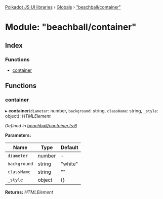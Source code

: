 [Polkadot JS UI libraries](../README.md) › [Globals](../globals.md) › ["beachball/container"](_beachball_container_.md)

# Module: "beachball/container"

## Index

### Functions

* [container](_beachball_container_.md#container)

## Functions

###  container

▸ **container**(`diameter`: number, `background`: string, `className`: string, `_style`: object): *HTMLElement*

*Defined in [beachball/container.ts:6](https://github.com/polkadot-js/ui/blob/25d9da314/packages/ui-shared/src/icons/beachball/container.ts#L6)*

**Parameters:**

Name | Type | Default |
------ | ------ | ------ |
`diameter` | number | - |
`background` | string | "white" |
`className` | string | "" |
`_style` | object | {} |

**Returns:** *HTMLElement*
